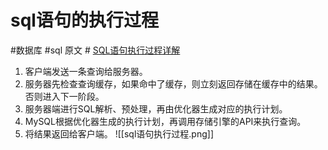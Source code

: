 # sql语句的执行过程
#数据库 #sql
原文 # [SQL语句执行过程详解](https://segmentfault.com/a/1190000015979741)
1.  客户端发送一条查询给服务器。
2.  服务器先检查查询缓存，如果命中了缓存，则立刻返回存储在缓存中的结果。否则进入下一阶段。
3.  服务器端进行SQL解析、预处理，再由优化器生成对应的执行计划。
4.  MySQL根据优化器生成的执行计划，再调用存储引擎的API来执行查询。
5.  将结果返回给客户端。
![[sql语句执行过程.png]]